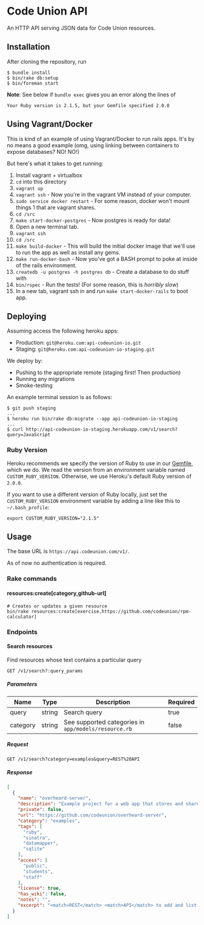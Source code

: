 # Code Union API

An HTTP API serving JSON data for Code Union resources.

## Installation

After cloning the repository, run

```shell-session
$ bundle install
$ bin/rake db:setup
$ bin/foreman start
```

**Note**: See below if `bundle exec` gives you an error along the lines of

```text
Your Ruby version is 2.1.5, but your Gemfile specified 2.0.0
```

## Using Vagrant/Docker
This is kind of an example of using Vagrant/Docker to run rails apps. It's by no
means a good example (omg, using linking between containers to expose databases?
NO! NO!)

But here's what it takes to get running:

1. Install vagrant + virtualbox
1. `cd` into this directory
1. `vagrant up`
1. `vagrant ssh` - Now you're in the vagrant VM instead of your computer.
1. `sudo service docker restart` - For some reason, docker won't mount things
1                                  that are vagrant shares.
1. `cd /src`
1. `make start-docker-postgres` - Now postgres is ready for data!
1. Open a new terminal tab.
1. `vagrant ssh`
1. `cd /src`
1. `make build-docker` - This will build the initial docker image that we'll use
                         to run the app as well as install any gems.
1. `make run-docker-bash` - Now you've got a BASH prompt to poke at inside of
                            the rails environment. 
1. `createdb -u postgres -h postgres db` - Create a database to do stuff with
1. `bin/rspec` - Run the tests! (For some reason, this is *horribly slow*)
1. In a new tab, vagrant ssh in and run `make start-docker-rails` to boot app.

## Deploying

Assuming access the following heroku apps:

* Production: `git@heroku.com:api-codeunion-io.git`
* Staging: `git@heroku.com:api-codeunion-io-staging.git`

We deploy by:

* Pushing to the appropriate remote (staging first! Then production)
* Running any migrations
* Smoke-testing

An example terminal session is as follows:

```shell-session
$ git push staging
...
$ heroku run bin/rake db:migrate --app api-codeunion-io-staging
...
$ curl http://api-codeunion-io-staging.herokuapp.com/v1/search?query=JavaScript
```

### Ruby Version

Heroku recommends we specify the version of Ruby to use in our
[Gemfile](Gemfile), which we do.  We read the version from an environment
variable named `CUSTOM_RUBY_VERSION`.  Otherwise, we use Heroku's
default Ruby version of `2.0.0`.

If you want to use a different version of Ruby locally, just set the
`CUSTOM_RUBY_VERSION` environment variable by adding a line like this to
`~/.bash_profile`:

```text
export CUSTOM_RUBY_VERSION="2.1.5"
```

## Usage

The base URL is `https://api.codeunion.com/v1/`.

As of now no authentication is required.

### Rake commands

#### resources:create[category,github-url]

```
# Creates or updates a given resource
bin/rake resources:create[exercise,https://github.com/codeunion/rpm-calculator]
```

### Endpoints

#### Search resources

Find resources whose text contains a particular query

```
GET /v1/search?:query_params
```

##### Parameters

Name | Type | Description | Required
-----|------|-------------|---------
query | string | Search query | true
category | string | See supported categories in `app/models/resource.rb` | false

##### Request

```
GET /v1/search?category=examples&query=REST%20API
```

##### Response

```json
[
  {
    "name": "overheard-server",
    "description": "Example project for a web app that stores and shares hilarious, out of context quotess and quips.",
    "private": false,
    "url": "https://github.com/codeunion/overheard-server",
    "category": "examples",
    "tags": [
      "ruby",
      "sinatra",
      "datamapper",
      "sqlite"
    ],
    "access": [
      "public",
      "students",
      "staff"
    ],
    "license": true,
    "has_wiki": false,
    "notes": "",
    "excerpt": "<match>REST</match> <match>API</match> to add and list Overheards\n\nFor a list of planned and implemented features, known bugs, etc. check the\n[CHANGELOG"
  }
]
```

